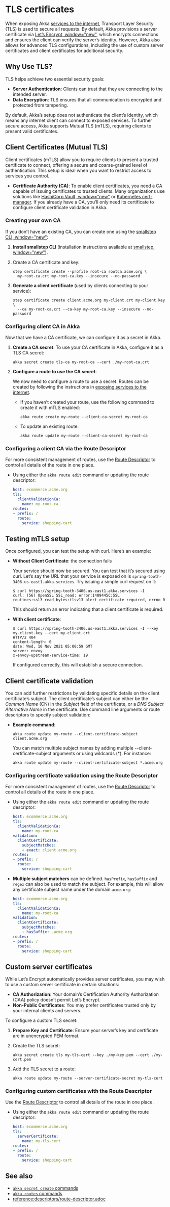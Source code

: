 # TLS certificates

When exposing Akka [services to the internet](operations:services/invoke-service.adoc#exposing-internet), Transport Layer Security (TLS) is used to secure all requests. By default, Akka provisions a server certificate via [Let’s Encrypt, window="new"](https://letsencrypt.org), which encrypts connections and ensures the client can verify the server’s identity. However, Akka also allows for advanced TLS configurations, including the use of custom server certificates and client certificates for additional security.

## Why Use TLS?
TLS helps achieve two essential security goals:

* **Server Authentication**: Clients can trust that they are connecting to the intended server.
* **Data Encryption**: TLS ensures that all communication is encrypted and protected from tampering.

By default, Akka’s setup does not authenticate the client’s identity, which means any internet client can connect to exposed services. To further secure access, Akka supports Mutual TLS (mTLS), requiring clients to present valid certificates.

## Client Certificates (Mutual TLS)
Client certificates (mTLS) allow you to require clients to present a trusted certificate to connect, offering a secure and coarse-grained level of authentication. This setup is ideal when you want to restrict access to services you control.

* **Certificate Authority (CA)**: To enable client certificates, you need a CA capable of issuing certificates to trusted clients. Many organizations use solutions like [HashiCorp Vault, window="new"](https://www.vaultproject.io/) or [Kubernetes cert-manager](https://cert-manager.io). If you already have a CA, you’ll only need its certificate to configure client certificate validation in Akka.

### Creating your own CA

If you don’t have an existing CA, you can create one using the [smallstep CLI, window="new"](https://smallstep.com/cli/):

1. **Install smallstep CLI** (installation instructions available at [smallstep, window="new"](https://smallstep.com/cli/)).
2. Create a CA certificate and key:

   ```shell
   step certificate create --profile root-ca rootca.acme.org \
     my-root-ca.crt my-root-ca.key --insecure --no-password
   ```
3. **Generate a client certificate** (used by clients connecting to your service):

   ```shell
   step certificate create client.acme.org my-client.crt my-client.key \
     --ca my-root-ca.crt --ca-key my-root-ca.key --insecure --no-password
   ```

### Configuring client CA in Akka

Now that we have a CA certificate, we can configure it as a secret in Akka.

1. **Create a CA secret**: To use your CA certificate in Akka, configure it as a TLS CA secret:

   ```shell
   akka secret create tls-ca my-root-ca --cert ./my-root-ca.crt
   ```
2. **Configure a route to use the CA secret**:

   We now need to configure a route to use a secret. Routes can be created by following the instructions in [exposing services to the internet](operations:services/invoke-service.adoc#exposing-internet).
   * If you haven’t created your route, use the following command to create it with mTLS enabled:

     ```shell
     akka route create my-route --client-ca-secret my-root-ca
     ```
   * To update an existing route:

     ```shell
     akka route update my-route --client-ca-secret my-root-ca
     ```

### Configuring a client CA via the Route Descriptor

For more consistent management of routes, use the [Route Descriptor](reference:descriptors/route-descriptor.adoc) to control all details of the route in one place.

* Using either the `akka route edit` command or updating the route descriptor:

  ```yaml
  host: ecommerce.acme.org
  tls:
    clientValidationCa:
      name: my-root-ca
  routes:
  - prefix: /
    route:
      service: shopping-cart
  ```

## Testing mTLS setup

Once configured, you can test the setup with curl. Here’s an example:

* **Without Client Certificate**: the connection fails

  Your service should now be secured. You can test that it’s secured using curl. Let’s say the URL that your service is exposed on is `spring-tooth-3406.us-east1.akka.services`. Try issuing a simple curl request on it:

  ```
  $ curl https://spring-tooth-3406.us-east1.akka.services -I
  curl: (56) OpenSSL SSL_read: error:1409445C:SSL routines:ssl3_read_bytes:tlsv13 alert certificate required, errno 0
  ```
  This should return an error indicating that a client certificate is required.
* **With client certificate**:

  ```
  $ curl https://spring-tooth-3406.us-east1.akka.services -I --key my-client.key --cert my-client.crt
  HTTP/2 404
  content-length: 0
  date: Wed, 10 Nov 2021 05:00:59 GMT
  server: envoy
  x-envoy-upstream-service-time: 19
  ```

  If configured correctly, this will establish a secure connection.

## Client certificate validation

You can add further restrictions by validating specific details on the client certificate’s subject. The client certificate’s subject can either be the _Common_ _Name_ (CN) in the _Subject_ field of the certificate, or a _DNS Subject Alternative Name_ in the certificate. Use command line arguments or route descriptors to specify subject validation:

* **Example command**:

  ```shellscript
  akka route update my-route --client-certificate-subject client.acme.org
  ```

  You can match multiple subject names by adding multiple --client-certificate-subject arguments or using wildcards (*). For instance:

  ```shellscript
  akka route update my-route --client-certificate-subject *.acme.org
  ```

### Configuring certificate validation using the Route Descriptor

For more consistent management of routes, use the [Route Descriptor](reference:descriptors/route-descriptor.adoc) to control all details of the route in one place.

* Using either the `akka route edit` command or updating the route descriptor:

  ```yaml
  host: ecommerce.acme.org
  tls:
    clientValidationCa:
      name: my-root-ca
  validation:
    clientCertificate:
      subjectMatches:
      - exact: client.acme.org
  routes:
  - prefix: /
    route:
      service: shopping-cart
  ```
* **Multiple subject matchers** can be defined. `hasPrefix`, `hasSuffix` and `regex` can also be used to match the subject. For example, this will allow any certificate subject name under the domain `acme.org`:

  ```yaml
  host: ecommerce.acme.org
  tls:
    clientValidationCa:
      name: my-root-ca
  validation:
    clientCertificate:
      subjectMatches:
      - hasSuffix: .acme.org
  routes:
  - prefix: /
    route:
      service: shopping-cart
  ```

## Custom server certificates

While Let’s Encrypt automatically provides server certificates, you may wish to use a custom server certificate in certain situations:

* **CA Authorization**: Your domain’s Certification Authority Authorization (CAA) policy doesn’t permit Let’s Encrypt.
* **Non-Public Certificates**: You may prefer certificates trusted only by your internal clients and servers.

To configure a custom TLS secret:

1. **Prepare Key and Certificate**: Ensure your server’s key and certificate are in unencrypted PEM format.
2. Create the TLS secret:

   ```shell
   akka secret create tls my-tls-cert --key ./my-key.pem --cert ./my-cert.pem
   ```
3. Add the TLS secret to a route:

   ```shell
   akka route update my-route --server-certificate-secret my-tls-cert
   ```

### Configuring custom certificates with the Route Descriptor

Use the [Route Descriptor](reference:descriptors/route-descriptor.adoc) to control all details of the route in one place.

* Using either the `akka route edit` command or updating the route descriptor:

  ```yaml
  host: ecommerce.acme.org
  tls:
    serverCertificate:
      name: my-tls-cert
  routes:
  - prefix: /
    route:
      service: shopping-cart
  ```

## See also
* [`akka secret create` commands](reference:cli/akka-cli/akka_secrets_create.adoc)
* [`akka routes` commands](reference:cli/akka-cli/akka_routes.adoc)
* [reference:descriptors/route-descriptor.adoc](reference:descriptors/route-descriptor.adoc)
